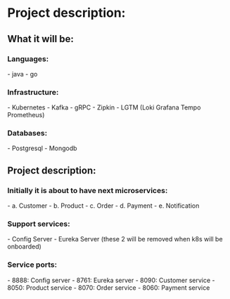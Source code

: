 <h1>Project description:</h1>

<h2>What it will be:</h2>

<h3>Languages: </h3>
- java
- go

<h3>Infrastructure:</h3> 
- Kubernetes
- Kafka
- gRPC
- Zipkin
- LGTM (Loki Grafana Tempo Prometheus)

<h3>Databases:</h3>
- Postgresql
- Mongodb

<h2>Project description:</h2>
<h3>Initially it is about to have next microservices:</h3>
- a. Customer
- b. Product
- c. Order
- d. Payment
- e. Notification
<h3>Support services:</h3>
- Config Server
- Eureka Server
  (these 2 will be removed when k8s will be onboarded)


<h3>Service ports:</h3>
- 8888: Config server
- 8761: Eureka server
- 8090: Customer service
- 8050: Product service
- 8070: Order service
- 8060: Payment service